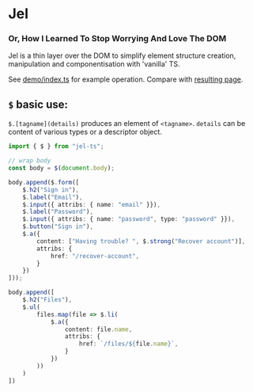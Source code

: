 # Jel
### Or, How I Learned To Stop Worrying And Love The DOM

Jel is a thin layer over the DOM to simplify element structure creation, manipulation and componentisation with 'vanilla' TS.

See [demo/index.ts](https://github.com/tiadrop/jel-ts/blob/main/demo/index.ts) for example operation. Compare with [resulting page](https://aleta.codes/jel-ts-demo/).

## `$` basic use:

`$.[tagname](details)` produces an element of `<tagname>`. `details` can be content of various types or a descriptor object.

```ts
import { $ } from "jel-ts";

// wrap body
const body = $(document.body);

body.append($.form([
    $.h2("Sign in"),
    $.label("Email"),
    $.input({ attribs: { name: "email" }}),
    $.label("Password"),
    $.input({ attribs: { name: "password", type: "password" }}),
    $.button("Sign in"),
    $.a({
        content: ["Having trouble? ", $.strong("Recover account")],
        attribs: {
            href: "/recover-account",
        }
    })
]));

body.append([
    $.h2("Files"),
    $.ul(
        files.map(file => $.li(
            $.a({
                content: file.name,
                attribs: {
                    href: `/files/${file.name}`,
                }
            })
        ))
    )
])

```